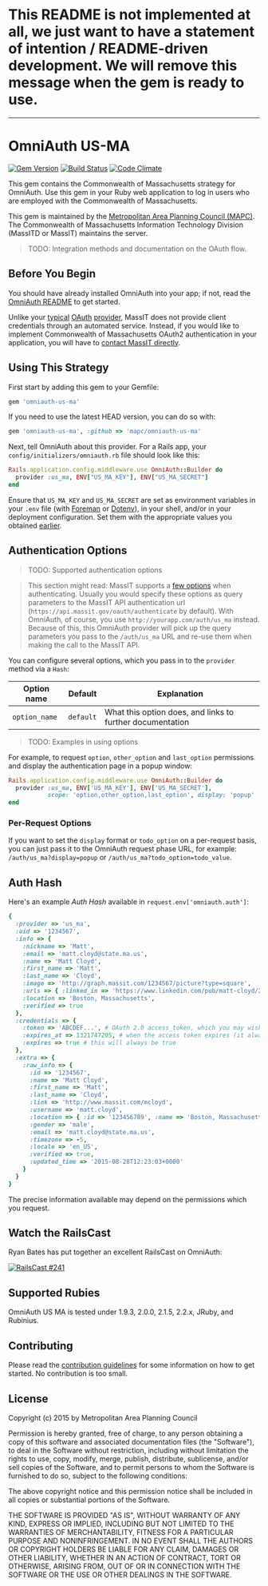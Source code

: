 # This README is not implemented at all, we just want to have a statement of intention / README-driven development. We will remove this message when the gem is ready to use.

---

# OmniAuth US-MA

[![Gem Version](https://badge.fury.io/rb/omniauth-us-ma.svg)](http://badge.fury.io/rb/omniauth-us-ma)
[![Build Status](https://travis-ci.org/MAPC/omniauth-us-ma.svg)](https://travis-ci.org/MAPC/omniauth-us-ma)
[![Code Climate](https://codeclimate.com/github/MAPC/omniauth-us-ma/badges/gpa.svg)](https://codeclimate.com/github/MAPC/omniauth-us-ma)

This gem contains the Commonwealth of Massachusetts strategy for OmniAuth. Use this gem in your Ruby web application to log in users who are employed with the Commonwealth of Massachusetts.

This gem is maintained by the [Metropolitan Area Planning Council (MAPC)](https://github.com/mapc). The Commonwealth of Massachusetts Information Technology Division (MassITD or MassIT) maintains the server.

> TODO: Integration methods and documentation on the OAuth flow.

## Before You Begin

You should have already installed OmniAuth into your app; if not, read the [OmniAuth README](https://github.com/intridea/omniauth) to get started.

Unlike your [typical][t] [OAuth][f] [provider][in], MassIT does not provide client credentials through an automated service. Instead, if you would like to implement Commonwealth of Massachusetts OAuth2 authentication in your application, you will have to [contact MassIT directly](www.mass.gov/massit).

[t]:  https://github.com/arunagw/omniauth-twitter
[f]:  https://github.com/mkdynamic/omniauth-facebook
[in]: https://github.com/skorks/omniauth-linkedin

## Using This Strategy

First start by adding this gem to your Gemfile:

```ruby
gem 'omniauth-us-ma'
```

If you need to use the latest HEAD version, you can do so with:

```ruby
gem 'omniauth-us-ma', :github => 'mapc/omniauth-us-ma'
```

Next, tell OmniAuth about this provider. For a Rails app, your `config/initializers/omniauth.rb` file should look like this:

```ruby
Rails.application.config.middleware.use OmniAuth::Builder do
  provider :us_ma, ENV["US_MA_KEY"], ENV["US_MA_SECRET"]
end
```

Ensure that `US_MA_KEY` and `US_MA_SECRET` are set as environment variables in your `.env` file (with [Foreman](https://github.com/ddollar/foreman/) or [Dotenv](https://github.com/bkeepers/dotenv)), in your shell, and/or in your deployment configuration. Set them with the appropriate values you obtained [earlier](#before-you-begin).

## Authentication Options

> TODO: Supported authentication options

> This section might read: MassIT supports a [few options](TODO) when authenticating. Usually you would specify these options as query parameters to the MassIT API authentication url (`https://api.massit.gov/oauth/authenticate` by default). With OmniAuth, of course, you use `http://yourapp.com/auth/us_ma` instead. Because of this, this OmniAuth provider will pick up the query parameters you pass to the `/auth/us_ma` URL and re-use them when making the call to the MassIT API.

You can configure several options, which you pass in to the `provider` method via a `Hash`:


Option name | Default | Explanation
--- | --- | ---
`option_name` | `default` | What this option does, and links to further documentation

> TODO: Examples in using options

For example, to request `option`, `other_option` and `last_option` permissions and display the authentication page in a popup window:

```ruby
Rails.application.config.middleware.use OmniAuth::Builder do
  provider :us_ma, ENV['US_MA_KEY'], ENV['US_MA_SECRET'],
           scope: 'option,other_option,last_option', display: 'popup'
end
```

### Per-Request Options

If you want to set the `display` format or `todo_option` on a per-request basis, you can just pass it to the OmniAuth request phase URL, for example: `/auth/us_ma?display=popup` or `/auth/us_ma?todo_option=todo_value`.

## Auth Hash

Here's an example *Auth Hash* available in `request.env['omniauth.auth']`:

```ruby
{
  :provider => 'us_ma',
  :uid => '1234567',
  :info => {
    :nickname => 'Matt',
    :email => 'matt.cloyd@state.ma.us',
    :name => 'Matt Cloyd',
    :first_name => 'Matt',
    :last_name => 'Cloyd',
    :image => 'http://graph.massit.com/1234567/picture?type=square',
    :urls => { :linked_in => 'https://www.linkedin.com/pub/matt-cloyd/23/440/607' },
    :location => 'Boston, Massachusetts',
    :verified => true
  },
  :credentials => {
    :token => 'ABCDEF...', # OAuth 2.0 access_token, which you may wish to store
    :expires_at => 1321747205, # when the access token expires (it always will)
    :expires => true # this will always be true
  },
  :extra => {
    :raw_info => {
      :id => '1234567',
      :name => 'Matt Cloyd',
      :first_name => 'Matt',
      :last_name => 'Cloyd',
      :link => 'http://www.massit.com/mcloyd',
      :username => 'matt.cloyd',
      :location => { :id => '123456789', :name => 'Boston, Massachusetts' },
      :gender => 'male',
      :email => 'matt.cloyd@state.ma.us',
      :timezone => -5,
      :locale => 'en_US',
      :verified => true,
      :updated_time => '2015-08-28T12:23:03+0000'
    }
  }
}
```

The precise information available may depend on the permissions which you request.

## Watch the RailsCast

Ryan Bates has put together an excellent RailsCast on OmniAuth:

[![RailsCast #241](http://railscasts.com/static/episodes/stills/241-simple-omniauth-revised.png "RailsCast #241 - Simple OmniAuth (revised)")](http://railscasts.com/episodes/241-simple-omniauth-revised)

## Supported Rubies

OmniAuth US MA is tested under 1.9.3, 2.0.0, 2.1.5, 2.2.x, JRuby, and Rubinius.

## Contributing

Please read the [contribution guidelines](CONTRIBUTING.md) for some information on how to get started. No contribution is too small.

## License

Copyright (c) 2015 by Metropolitan Area Planning Council

Permission is hereby granted, free of charge, to any person obtaining a copy of this software and associated documentation files (the "Software"), to deal in the Software without restriction, including without limitation the rights to use, copy, modify, merge, publish, distribute, sublicense, and/or sell copies of the Software, and to permit persons to whom the Software is furnished to do so, subject to the following conditions:

The above copyright notice and this permission notice shall be included in all copies or substantial portions of the Software.

THE SOFTWARE IS PROVIDED "AS IS", WITHOUT WARRANTY OF ANY KIND, EXPRESS OR IMPLIED, INCLUDING BUT NOT LIMITED TO THE WARRANTIES OF MERCHANTABILITY, FITNESS FOR A PARTICULAR PURPOSE AND NONINFRINGEMENT. IN NO EVENT SHALL THE AUTHORS OR COPYRIGHT HOLDERS BE LIABLE FOR ANY CLAIM, DAMAGES OR OTHER LIABILITY, WHETHER IN AN ACTION OF CONTRACT, TORT OR OTHERWISE, ARISING FROM, OUT OF OR IN CONNECTION WITH THE SOFTWARE OR THE USE OR OTHER DEALINGS IN THE SOFTWARE.
